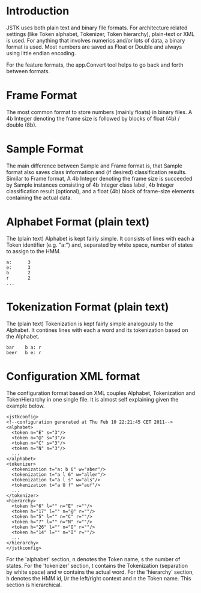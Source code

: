 # Introduction #

JSTK uses both plain text and binary file formats. For architecture related settings (like Token alphabet, Tokenizer, Token hierarchy), plain-text or XML is used. For anything that involves numerics and/or lots of data, a binary format is used. Most numbers are saved as Float or Double and always using little endian encoding.

For the feature formats, the app.Convert tool helps to go back and forth between formats.


# Frame Format #
The most common format to store numbers (mainly floats) in binary files. A 4b Integer denoting the frame size is followed by blocks of float (4b) / double (8b).

# Sample Format #
The main difference between Sample and Frame format is, that Sample format also saves class information and (if desired) classification results. Similar to Frame format, A 4b Integer denoting the frame size is succeeded by Sample instances consisting of 4b Integer class label, 4b Integer classification result (optional), and a float (4b) block of frame-size elements containing the actual data.

# Alphabet Format (plain text) #
The (plain text) Alphabet is kept fairly simple. It consists of lines with each a Token identifier (e.g. "a:") and, separated by white space, number of states to assign to the HMM.

```
a:      3
e:      3
b       2
r       2
...
```

# Tokenization Format (plain text) #
The (plain text) Tokenization is kept fairly simple analogously to the Alphabet. It contines lines with each a word and its tokenization based on the Alphabet.

```
bar    b a: r
beer   b e: r
```

# Configuration XML format #
The configuration format based on XML couples Alphabet, Tokenization and TokenHierarchy in one single file. It is almost self explaining given the example below.

```
<jstkconfig>
<!--configuration generated at Thu Feb 10 22:21:45 CET 2011-->
<alphabet>
  <token n="E" s="3"/>
  <token n="@" s="3"/>
  <token n="C" s="3"/>
  <token n="N" s="3"/>
  ...
</alphabet>
<tokenizer>
  <tokenization t="a: b 6" w="aber"/>
  <tokenization t="a l 6" w="aller"/>
  <tokenization t="a l s" w="als"/>
  <tokenization t="a U f" w="auf"/>
  ...
</tokenizer>
<hierarchy>
  <token h="6" l="" n="E" r=""/>
  <token h="17" l="" n="@" r=""/>
  <token h="5" l="" n="C" r=""/>
  <token h="7" l="" n="N" r=""/>
  <token h="26" l="" n="O" r=""/>
  <token h="14" l="" n="I" r=""/>
  ...
</hierarchy>
</jstkconfig>
```

For the 'alphabet' section, n denotes the Token name, s the number of states. For the 'tokenizer' section, t contains the Tokenization (separation by white space) and w contains the actual word. For the 'hierarchy' section, h denotes the HMM id, l/r the left/right context and n the Token name. This section is hierarchical.
